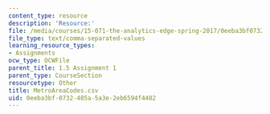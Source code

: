```yaml
---
content_type: resource
description: 'Resource:'
file: /media/courses/15-071-the-analytics-edge-spring-2017/0eeba3bf0732485a5a3e2eb6594f4482_MetroAreaCodes.csv
file_type: text/comma-separated-values
learning_resource_types:
- Assignments
ocw_type: OCWFile
parent_title: 1.5 Assignment 1
parent_type: CourseSection
resourcetype: Other
title: MetroAreaCodes.csv
uid: 0eeba3bf-0732-485a-5a3e-2eb6594f4482
---
```

